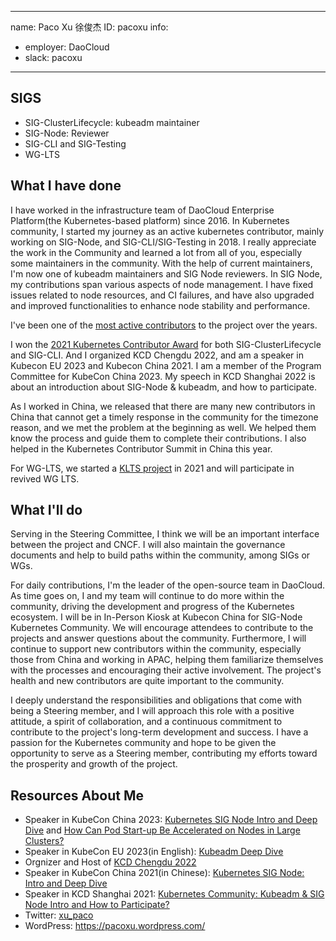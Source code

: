 -------------------------------------------------------------
name: Paco Xu 徐俊杰
ID: pacoxu
info:
- employer: DaoCloud
- slack: pacoxu

-------------------------------------------------------------

## SIGS

- SIG-ClusterLifecycle: kubeadm maintainer
- SIG-Node: Reviewer
- SIG-CLI and SIG-Testing
- WG-LTS

## What I have done

I have worked in the infrastructure team of DaoCloud Enterprise Platform(the Kubernetes-based platform) since 2016. In Kubernetes community, I started my journey as an active kubernetes contributor, mainly working on SIG-Node, and SIG-CLI/SIG-Testing in 2018. I really appreciate the work in the Community and learned a lot from all of you, especially some maintainers in the community. With the help of current maintainers, I'm now one of kubeadm maintainers and SIG Node reviewers.
In SIG Node, my contributions span various aspects of node management. I have fixed issues related to node resources, and CI failures, and have also upgraded and improved functionalities to enhance node stability and performance.

I've been one of the [most active contributors](https://k8s.devstats.cncf.io/d/13/developer-activity-counts-by-repository-group?orgId=1&var-period_name=Last%203%20years&var-metric=contributions&var-repogroup_name=Kubernetes&var-repo_name=kubernetes%2Fkubernetes&var-country_name=All) to the project over the years.

I won the [2021 Kubernetes Contributor Award](https://www.kubernetes.dev/community/awards/2021/) for both SIG-ClusterLifecycle and SIG-CLI. And I organized KCD Chengdu 2022, and am a speaker in Kubecon EU 2023 and Kubecon China 2021. I am a member of the Program Committee for KubeCon China 2023. My speech in KCD Shanghai 2022 is about an introduction about SIG-Node & kubeadm, and how to participate.

As I worked in China, we released that there are many new contributors in China that cannot get a timely response in the community for the timezone reason, and we met the problem at the beginning as well. We helped them know the process and guide them to complete their contributions. I also helped in the Kubernetes Contributor Summit in China this year.

For WG-LTS, we started a [KLTS project](https://github.com/klts-io/kubernetes-lts) in 2021 and will participate in revived WG LTS.

## What I'll do

Serving in the Steering Committee, I think we will be an important interface between the project and CNCF. I will also maintain the governance documents and help to build paths within the community, among SIGs or WGs.

For daily contributions, I'm the leader of the open-source team in DaoCloud. As time goes on, I and my team will continue to do more within the community, driving the development and progress of the Kubernetes ecosystem. I will be in In-Person Kiosk at Kubecon China for SIG-Node Kubernetes Community. We will encourage attendees to contribute to the projects and answer questions about the community. Furthermore, I will continue to support new contributors within the community, especially those from China and working in APAC, helping them familiarize themselves with the processes and encouraging their active involvement. The project's health and new contributors are quite important to the community.

I deeply understand the responsibilities and obligations that come with being a Steering member, and I will approach this role with a positive attitude, a spirit of collaboration, and a continuous commitment to contribute to the project's long-term development and success. I have a passion for the Kubernetes community and hope to be given the opportunity to serve as a Steering member, contributing my efforts toward the prosperity and growth of the project.

## Resources About Me

- Speaker in KubeCon China 2023: [Kubernetes SIG Node Intro and Deep Dive](https://sched.co/1PTJk) and [How Can Pod Start-up Be Accelerated on Nodes in Large Clusters?](https://sched.co/1PTFR)
- Speaker in KubeCon EU 2023(in English): [Kubeadm Deep Dive](https://www.youtube.com/watch?v=ZqEtJzMwXgc)
- Orgnizer and Host of [KCD Chengdu 2022](https://space.bilibili.com/1274679632/channel/seriesdetail?sid=2818322)
- Speaker in KubeCon China 2021(in Chinese): [Kubernetes SIG Node: Intro and Deep Dive](https://www.youtube.com/watch?v=YdNb6Wlq1t8)
- Speaker in KCD Shanghai 2021: [Kubernetes Community: Kubeadm & SIG Node Intro and How to Participate?](https://youtu.be/LPEH9qxbNX4)
- Twitter: [xu_paco](https://twitter.com/xu_paco)
- WordPress: <https://pacoxu.wordpress.com/>
